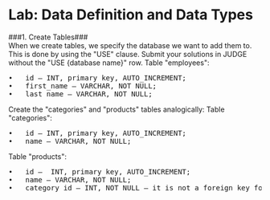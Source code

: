 # Lab: Data Definition and Data Types #

###1. Create Tables###	
When we create tables, we specify the database we want to add them to. This is done by using the "USE" clause.
Submit your solutions in JUDGE without the "USE {database name}" row.
Table "employees":
<pre>
•	id – INT, primary key, AUTO_INCREMENT;
•	first_name – VARCHAR, NOT NULL; 
•	last_name – VARCHAR, NOT NULL;  
</pre>
Create the "categories" and "products" tables analogically:
Table "categories":
<pre>
•	id – INT, primary key, AUTO_INCREMENT;
•	name – VARCHAR, NOT NULL; 
</pre>
Table "products":
<pre>
•	id –  INT, primary key, AUTO_INCREMENT;
•	name – VARCHAR, NOT NULL; 
•	category_id – INT, NOT NULL – it is not a foreign key for now.
</pre>

